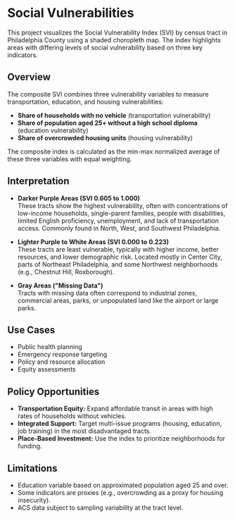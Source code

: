 # Social Vulnerabilities

This project visualizes the Social Vulnerability Index (SVI) by census tract in Philadelphia County using a shaded choropleth map. The index highlights areas with differing levels of social vulnerability based on three key indicators.

## Overview

The composite SVI combines three vulnerability variables to measure transportation, education, and housing vulnerabilities:

- **Share of households with no vehicle** (transportation vulnerability)  
- **Share of population aged 25+ without a high school diploma** (education vulnerability)  
- **Share of overcrowded housing units** (housing vulnerability)  

The composite index is calculated as the min-max normalized average of these three variables with equal weighting.

## Interpretation

- **Darker Purple Areas (SVI 0.605 to 1.000)**  
  These tracts show the highest vulnerability, often with concentrations of low-income households, single-parent families, people with disabilities, limited English proficiency, unemployment, and lack of transportation access. Commonly found in North, West, and Southwest Philadelphia.

- **Lighter Purple to White Areas (SVI 0.000 to 0.223)**  
  These tracts are least vulnerable, typically with higher income, better resources, and lower demographic risk. Located mostly in Center City, parts of Northeast Philadelphia, and some Northwest neighborhoods (e.g., Chestnut Hill, Roxborough).

- **Gray Areas ("Missing Data")**  
  Tracts with missing data often correspond to industrial zones, commercial areas, parks, or unpopulated land like the airport or large parks.

## Use Cases

- Public health planning  
- Emergency response targeting  
- Policy and resource allocation  
- Equity assessments  

## Policy Opportunities

- **Transportation Equity:** Expand affordable transit in areas with high rates of households without vehicles.  
- **Integrated Support:** Target multi-issue programs (housing, education, job training) in the most disadvantaged tracts.  
- **Place-Based Investment:** Use the index to prioritize neighborhoods for funding.

## Limitations

- Education variable based on approximated population aged 25 and over.  
- Some indicators are proxies (e.g., overcrowding as a proxy for housing insecurity).  
- ACS data subject to sampling variability at the tract level.
